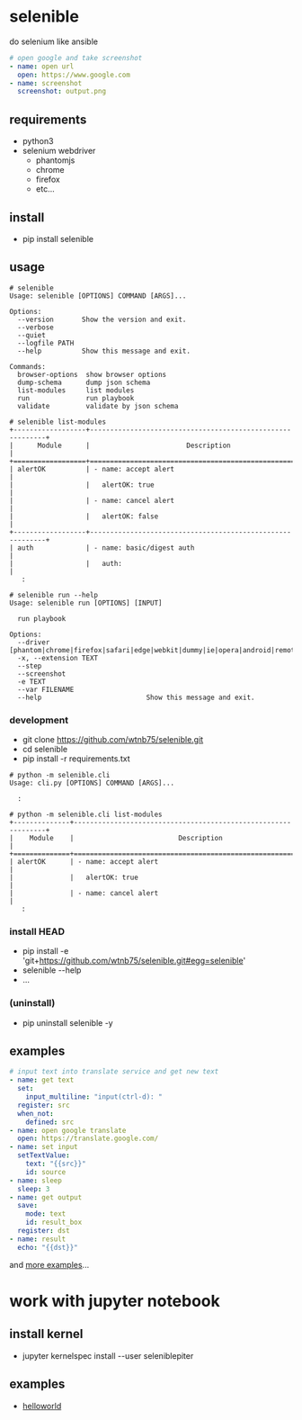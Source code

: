 # selenible

do selenium like ansible

```yaml
# open google and take screenshot
- name: open url
  open: https://www.google.com
- name: screenshot
  screenshot: output.png
```

## requirements

- python3
- selenium webdriver
    - phantomjs
    - chrome
    - firefox
    - etc...

## install

- pip install selenible

## usage

```
# selenible
Usage: selenible [OPTIONS] COMMAND [ARGS]...

Options:
  --version       Show the version and exit.
  --verbose
  --quiet
  --logfile PATH
  --help          Show this message and exit.

Commands:
  browser-options  show browser options
  dump-schema      dump json schema
  list-modules     list modules
  run              run playbook
  validate         validate by json schema
```

```
# selenible list-modules
+------------------+-----------------------------------------------------------+
|      Module      |                        Description                        |
+==================+===========================================================+
| alertOK          | - name: accept alert                                      |
|                  |   alertOK: true                                           |
|                  | - name: cancel alert                                      |
|                  |   alertOK: false                                          |
+------------------+-----------------------------------------------------------+
| auth             | - name: basic/digest auth                                 |
|                  |   auth:                                                   |
   :
```

```
# selenible run --help
Usage: selenible run [OPTIONS] [INPUT]

  run playbook

Options:
  --driver [phantom|chrome|firefox|safari|edge|webkit|dummy|ie|opera|android|remote]
  -x, --extension TEXT
  --step
  --screenshot
  -e TEXT
  --var FILENAME
  --help                          Show this message and exit.
```

### development

- git clone https://github.com/wtnb75/selenible.git
- cd selenible
- pip install -r requirements.txt

```
# python -m selenible.cli
Usage: cli.py [OPTIONS] COMMAND [ARGS]...

  :

# python -m selenible.cli list-modules
+--------------+---------------------------------------------------------------+
|    Module    |                          Description                          |
+==============+===============================================================+
| alertOK      | - name: accept alert                                          |
|              |   alertOK: true                                               |
|              | - name: cancel alert                                          |
   :
```

### install HEAD

- pip install -e 'git+https://github.com/wtnb75/selenible.git#egg=selenible'
- selenible --help
- ...

### (uninstall)

- pip uninstall selenible -y

## examples

```yaml
# input text into translate service and get new text
- name: get text
  set:
    input_multiline: "input(ctrl-d): "
  register: src
  when_not:
    defined: src
- name: open google translate
  open: https://translate.google.com/
- name: set input
  setTextValue:
    text: "{{src}}"
    id: source
- name: sleep
  sleep: 3
- name: get output
  save:
    mode: text
    id: result_box
  register: dst
- name: result
  echo: "{{dst}}"
```

and [more examples](example/)...

# work with jupyter notebook

## install kernel

- jupyter kernelspec install --user seleniblepiter

## examples

- [helloworld](example/helloworld.ipynb)
